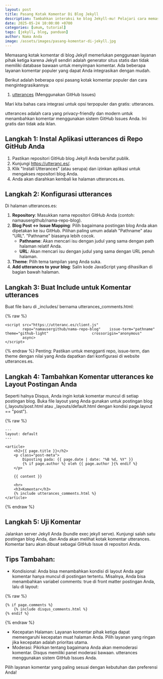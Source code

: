```yaml
---
layout: post
title: Pasang Kotak Komentar Di Blog Jekyll
description: Tambahkan interaksi ke blog Jekyll-mu! Pelajari cara memasang kotak komentar dengan mudah. Panduan ini mencakup solusi tanpa plugin untuk meningkatkan keterlibatan pembaca
date: 2025-05-24 10:00:00 +0700
categories: [umum, tutorial]
tags: [jekyll, blog, panduan]
author: Nama Anda
image: /assets/images/pasang-komentar-di-jekyll.jpg
---
```


Memasang kotak komentar di blog Jekyll memerlukan penggunaan layanan pihak ketiga karena Jekyll sendiri adalah generator situs statis dan tidak memiliki database bawaan untuk menyimpan komentar. Ada beberapa layanan komentar populer yang dapat Anda integrasikan dengan mudah.

Berikut adalah beberapa opsi pasang kotak komentar populer dan cara mengintegrasikannya:

1. [utterances](https://utteranc.es/) (Menggunakan GitHub Issues)

Mari kita bahas cara integrasi untuk opsi terpopuler dan gratis: utterances.

utterances adalah cara yang privacy-friendly dan modern untuk menambahkan komentar menggunakan sistem GitHub Issues Anda. Ini gratis dan tidak ada iklan.

## Langkah 1: Instal Aplikasi utterances di Repo GitHub Anda

1. Pastikan repositori GitHub blog Jekyll Anda bersifat publik.
2. Kunjungi https://utteranc.es/.
3. Klik "Install Utterances" (atau serupa) dan izinkan aplikasi untuk mengakses repositori blog Anda.
4. Anda akan diarahkan kembali ke halaman utterances.es.

## Langkah 2: Konfigurasi utterances

Di halaman utterances.es:

1. **Repository**: Masukkan nama repositori GitHub Anda (contoh: namausergithub/nama-repo-blog).
2. **Blog Post <-> Issue Mapping**: Pilih bagaimana postingan blog Anda akan dipetakan ke isu GitHub. Pilihan paling umum adalah "Pathname" atau "URL". "Pathname" biasanya lebih cocok.
    * **Pathname**: Akan mencari isu dengan judul yang sama dengan path halaman relatif Anda.
    * **URL**: Akan mencari isu dengan judul yang sama dengan URL penuh halaman.
3. **Theme**: Pilih tema tampilan yang Anda suka.
4. **Add utterances to your blog**: Salin kode JavaScript yang dihasilkan di bagian bawah halaman.

## Langkah 3: Buat Include untuk Komentar utterances

Buat file baru di _includes/ bernama utterances_comments.html:

{% raw %}
```
<script src="https://utteranc.es/client.js"
        repo="namausergithub/nama-repo-blog"    issue-term="pathname"                   theme="github-light"                    crossorigin="anonymous"
        async>
</script>
```
{% endraw %}
Penting: Pastikan untuk mengganti repo, issue-term, dan theme dengan nilai yang Anda dapatkan dari konfigurasi di website utterances.es.

## Langkah 4: Tambahkan Komentar utterances ke Layout Postingan Anda

Seperti halnya Disqus, Anda ingin kotak komentar muncul di setiap postingan blog. Buka file layout yang Anda gunakan untuk postingan blog (_layouts/post.html atau _layouts/default.html dengan kondisi page.layout == "post").

{% raw %}
```
---
layout: default
---

<article>
    <h2>{{ page.title }}</h2>
    <p class="post-meta">
        Diposting pada: {{ page.date | date: "%B %d, %Y" }}
        {% if page.author %} oleh {{ page.author }{% endif %}
    </p>

    {{ content }}

    <hr>
    <h3>Komentar</h3>
    {% include utterances_comments.html %}
</article>
```
{% endraw %}

## Langkah 5: Uji Komentar

Jalankan server Jekyll Anda (bundle exec jekyll serve). Kunjungi salah satu postingan blog Anda, dan Anda akan melihat kotak komentar utterances. Komentar baru akan dibuat sebagai GitHub Issue di repositori Anda.

## Tips Tambahan:

* Kondisional: Anda bisa menambahkan kondisi di layout Anda agar komentar hanya muncul di postingan tertentu. Misalnya, Anda bisa menambahkan variabel comments: true di front matter postingan Anda, lalu di layout:

{% raw %}
```
{% if page.comments %}
    {% include disqus_comments.html %}
{% endif %}
```
{% endraw %}

* Kecepatan Halaman: Layanan komentar pihak ketiga dapat memengaruhi kecepatan muat halaman Anda. Pilih layanan yang ringan jika kecepatan adalah prioritas utama.
* Moderasi: Pikirkan tentang bagaimana Anda akan memoderasi komentar. Disqus memiliki panel moderasi bawaan. utterances menggunakan sistem GitHub Issues Anda.

Pilih layanan komentar yang paling sesuai dengan kebutuhan dan preferensi Anda!

